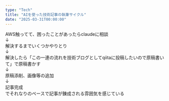 ```yaml
---
type: "Tech"
title: "AIを使った技術記事の執筆サイクル"
date: "2025-03-31T00:00:00"
---
```



[](https://x.com/umitsutech/status/1906258028598554683)  

AWS触ってて、困ったことがあったらclaudeに相談  
↓  
解決するまでいくつかやりとり  
↓  
解決したら「この一連の流れを技術ブログとしてqiitaに投稿したいので原稿書いて」で原稿書かす  
↓  
原稿添削、画像等の追加  
↓  
記事完成  
でそれなりのペースで記事が錬成される雰囲気を感じている  
